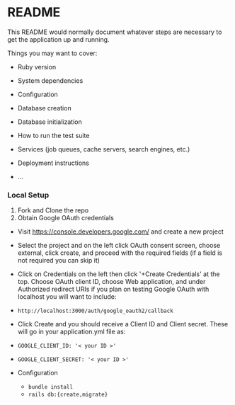 # README

This README would normally document whatever steps are necessary to get the
application up and running.

Things you may want to cover:

* Ruby version

* System dependencies

* Configuration

* Database creation

* Database initialization

* How to run the test suite

* Services (job queues, cache servers, search engines, etc.)

* Deployment instructions

* ...
### Local Setup
1. Fork and Clone the repo
2. Obtain Google OAuth credentials

  * Visit https://console.developers.google.com/ and create a new project
  * Select the project and on the left click OAuth consent screen, choose external, click create, and proceed with the required fields (if a field is not required you can skip it)
  * Click on Credentials on the left then click '+Create Credentials' at the top. Choose OAuth client ID, choose Web application, and under Authorized redirect URIs if you plan on testing Google OAuth with localhost you will want to include:
  * `http://localhost:3000/auth/google_oauth2/callback`
  * Click Create and you should receive a Client ID and Client secret. These will go in your application.yml file as:

  * `GOOGLE_CLIENT_ID: '< your ID >'`
  * `GOOGLE_CLIENT_SECRET: '< your ID >'`

* Configuration
    - `bundle install`
    - `rails db:{create,migrate}`
